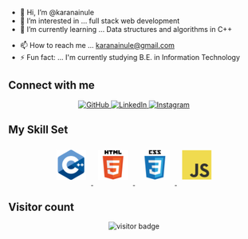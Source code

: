 - 👋 Hi, I’m @karanainule
- 👀 I’m interested in ... full stack web development 
- 🌱 I’m currently learning ... Data structures and algorithms in C++
<!-- 💞️ I’m looking to collaborate on ... on project on which i am working --->
- 📫 How to reach me ... karanainule@gmail.com
- ⚡ Fun fact: ... I'm currently studying B.E. in Information Technology 

<!---
karanainule/karanainule is a ✨ special ✨ repository because its `README.md` (this file) appears on your GitHub profile.
You can click the Preview link to take a look at your changes.
karan ainule #karanainule #karanainule
--->


## Connect with me

<p align="center">
  <a href="https://github.com/karanainule" target="_blank">
    <img src="https://img.shields.io/badge/GitHub-181717?style=for-the-badge&logo=github&logoColor=white" alt="GitHub"/>
  </a>
  <a href="https://linkedin.com/in/karan-ainule" target="_blank">
    <img src="https://img.shields.io/badge/LinkedIn-0077B5?style=for-the-badge&logo=linkedin&logoColor=white" alt="LinkedIn"/>
  </a>
  <a href="https://instagram.com/k.aran_x" target="_blank">
    <img src="https://img.shields.io/badge/Instagram-181717?style=for-the-badge&logo=instagram&logoColor=white" alt="Instagram"/>
  </a>
</p>

## My Skill Set
<p align="center">
  <a href="https://isocpp.org/" target="_blank">
    <img src="https://raw.githubusercontent.com/devicons/devicon/master/icons/cplusplus/cplusplus-original.svg" alt="cplusplus" width="60" height="60" style="margin:10px"/>
  </a>
  <a href="https://developer.mozilla.org/en-US/docs/Web/HTML" target="_blank">
    <img src="https://raw.githubusercontent.com/devicons/devicon/master/icons/html5/html5-original-wordmark.svg" alt="html5" width="60" height="60" style="margin:10px"/>
  </a>
  <a href="https://developer.mozilla.org/en-US/docs/Web/CSS" target="_blank">
    <img src="https://raw.githubusercontent.com/devicons/devicon/master/icons/css3/css3-original-wordmark.svg" alt="css3" width="60" height="60" style="margin:10px"/>
  </a>
  <a href="https://developer.mozilla.org/en-US/docs/Web/JavaScript" target="_blank">
    <img src="https://raw.githubusercontent.com/devicons/devicon/master/icons/javascript/javascript-original.svg" alt="javascript" width="60" height="60" style="margin:10px"/>
  </a>
</p>



## Visitor count
<p align="center">
  <img src="https://komarev.com/ghpvc/?username=karanainule&style=flat-square" alt="visitor badge"/>
</p>
